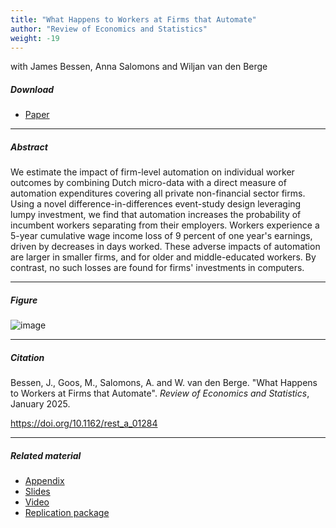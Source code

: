 ```yaml
---
title: "What Happens to Workers at Firms that Automate"
author: "Review of Economics and Statistics"
weight: -19
---
```


with James Bessen, Anna Salomons and Wiljan van den Berge

##### Download

+ [Paper](/19.pdf)

---

##### Abstract

We estimate the impact of firm-level automation on individual worker outcomes by combining Dutch micro-data with a direct measure of automation expenditures covering all private non-financial sector firms. Using a novel difference-in-differences event-study design leveraging lumpy investment, we find that automation increases the probability of incumbent workers separating from their employers. Workers experience a 5-year cumulative wage income loss of 9 percent of one year's earnings, driven by decreases in days worked. These adverse impacts of automation are larger in smaller firms, and for older and middle-educated workers. By contrast, no such losses are found for firms' investments in computers.

---

##### Figure  

![image](/19-figure.png#center)

---

##### Citation

Bessen, J., Goos, M., Salomons, A. and W. van den Berge. "What Happens to Workers at Firms that Automate". *Review of Economics and Statistics*, January 2025.

https://doi.org/10.1162/rest_a_01284 

---

##### Related material

+ [Appendix](/19-appendix.pdf)
+ [Slides](/19-slides.pdf)
+ [Video](https://youtu.be/EPd20eQtHnk)
+ [Replication package](https://github.com/MaartenGoos/what-happens-to-workers)
